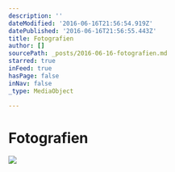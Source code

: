 ```yaml
---
description: ''
dateModified: '2016-06-16T21:56:54.919Z'
datePublished: '2016-06-16T21:56:55.443Z'
title: Fotografien
author: []
sourcePath: _posts/2016-06-16-fotografien.md
starred: true
inFeed: true
hasPage: false
inNav: false
_type: MediaObject

---
```

# Fotografien
![](https://the-grid-user-content.s3-us-west-2.amazonaws.com/e2b50857-064b-4c1a-bdb6-c88887708f51.jpg)